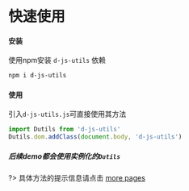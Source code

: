 # 快速使用
#### 安装
使用npm安装 `d-js-utils` 依赖
```bash
npm i d-js-utils
```
#### 使用
引入`d-js-utils.js`可直接使用其方法
```js
import Dutils from 'd-js-utils'
Dutils.dom.addClass(document.body, 'd-js-utils')
```
##### 后续demo都会使用实例化的`Dutils`

?> 具体方法的提示信息请点击 [more pages](./../lib/_dom.md)